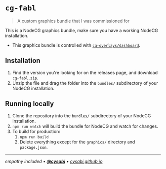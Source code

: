 # `cg-fabl`
> A custom graphics bundle that I was commissioned for

This is a NodeCG graphics bundle, make sure you have a working NodeCG installation.
- This graphics bundle is controlled with [`cq-overlays/dashboard`](https://github.com/cq-overlays/dashboard).

## Installation
1. Find the version you're looking for on the releases page, and download `cg-fabl.zip`.
1. Unzip the file and drag the folder into the `bundles/` subdirectory of your NodeCG installation.

## Running locally
1. Clone the repository into the `bundles/` subdirectory of your NodeCG installation.
1. `npm run watch` will build the bundle for NodeCG and watch for changes.
1. To build for production:
    1. `npm run build`
    1. Delete everything except for the `graphics/` directory and `package.json`.

---

*empathy included • [**@cysabi**](https://github.com/cysabi) • [cysabi.github.io](https://cysabi.github.io)*
